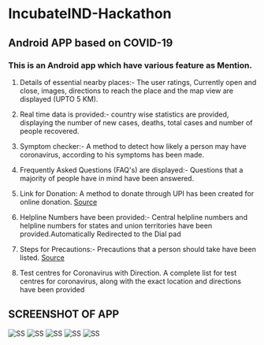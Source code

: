 # IncubateIND-Hackathon

## Android APP based on COVID-19

### This is an Android app which have various feature as Mention.

1. Details of essential nearby places:-
The user ratings, Currently open and close, images, directions to reach the place and the map view are displayed (UPTO 5 KM).

2. Real time data is provided:-
country wise statistics are provided, displaying the number of new cases, deaths, total cases and number of people recovered.

3. Symptom checker:-
A method to detect how likely a person may have coronavirus, according to his symptoms has been made.

4. Frequently Asked Questions (FAQ's) are displayed:-
Questions that a majority of people have in mind have been answered. 

5. Link for Donation: A method to donate through UPI has been created for online donation. 
[Source](https://www.pmindia.gov.in/en/pm-cares/)

6. Helpline Numbers have been provided:- 
Central helpline numbers and helpline numbers for states and union territories have been provided.Automatically Redirected to the Dial pad

7. Steps for Precautions:- Precautions that a person should take have been listed.
[Source](https://www.cdc.gov/coronavirus/2019-ncov/prevent-getting-sick/prevention.html?CDC_AA_refVal=https%3A%2F%2Fwww.cdc.gov%2Fcoronavirus%2F2019-ncov%2Fprepare%2Fprevention.html)

8. Test centres for Coronavirus with Direction.
A complete list for test centres for coronavirus, along with the exact location and directions have been provided
 
## SCREENSHOT OF APP

![ SS](https://github.com/mrsarthak001/IncubateIND-Hackathon/blob/master/App%20Screenshot/1%20(5).jpeg)
![ SS](https://github.com/mrsarthak001/IncubateIND-Hackathon/blob/master/App%20Screenshot/1%20(3).jpeg)
![ SS](https://github.com/mrsarthak001/IncubateIND-Hackathon/blob/master/App%20Screenshot/1%20(1).jpeg)
![ SS](https://github.com/mrsarthak001/IncubateIND-Hackathon/blob/master/App%20Screenshot/1%20(2).jpeg)
![ SS](https://github.com/mrsarthak001/IncubateIND-Hackathon/blob/master/App%20Screenshot/1%20(4).jpeg)
